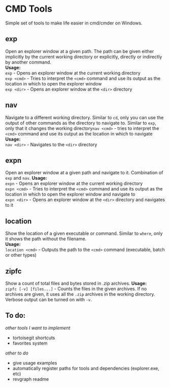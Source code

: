 # CMD Tools #
Simple set of tools to make life easier in cmd/cmder on Windows.

## exp ##
Open an explorer window at a given path. The path can be given either implicitly by the current working directory or explicitly, directly or indirectly by another command.  
**Usage:**  
`exp` - Opens an explorer window at the current working directory  
`exp <cmd>` - Tries to interpret the `<cmd>` command and use its output as the location in which to open the explorer window  
`exp <dir>` - Opens an explorer window at the `<dir>` directory  

## nav ##
Navigate to a different working directory. Similar to `cd`, only you can use the output of other commands as the directory to navigate to. Similar to `exp`, only that it changes the working directory`nav <cmd>` - tries to interpret the `<cmd>` command and use its output as the location in which to navigate  
**Usage:**  
`nav <dir>` - Navigates to the `<dir>` directory  

## expn ##
Open an explorer window at a given path and navigate to it. Combination of `exp` and `nav`.
**Usage:**  
`expn` - Opens an explorer window at the current working directory  
`expn <cmd>` - Tries to interpret the `<cmd>` command and use its output as the location in which to open the explorer window and navigate to  
`expn <dir>` - Opens an explorer window at the `<dir>` directory and navigates to it  

## location ##
Show the location of a given executable or command. Similar to `where`, only it shows the path without the filename.  
**Usage:**  
`location <cmd>` - Outputs the path to the `<cmd>` command (executable, batch or other types)  

## zipfc ##
Show a count of total files and bytes stored in .zip archives.
**Usage:**  
`zipfc [-v] [files...]` - Counts the files in the given archives. If no archives are given, it uses all the `.zip` archives in the working directory. Verbose output can be turned on with `-v`.

## To do: ##
_other tools I want to implement_
- tortoisegit shortcuts
- favorites system

_other to do_ 
- give usage examples
- automatically register paths for tools and dependencies (explorer.exe, etc)
- revgraph readme